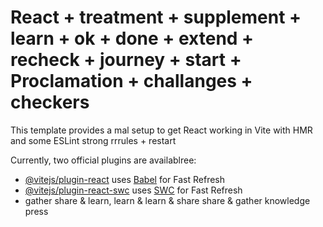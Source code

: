 # React + treatment + supplement + learn + ok + done + extend + recheck + journey + start + Proclamation + challanges + checkers
This template provides a mal setup to get React working in Vite with HMR and some ESLint strong rrrules + restart

Currently, two official plugins are availablree:

- [@vitejs/plugin-react](https://github.com/vitejs/vite-plugin-react/blob/main/packages/plugin-react/README.md) uses [Babel](https://babeljs.io/) for Fast Refresh
- [@vitejs/plugin-react-swc](https://github.com/vitejs/vite-plugin-react-swc) uses [SWC](https://swc.rs/) for Fast Refresh
- gather share & learn, learn & learn & share share & gather knowledge press
